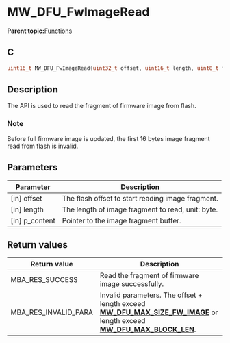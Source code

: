 # MW\_DFU\_FwImageRead

**Parent topic:**[Functions](GUID-B1BD071D-9DA2-4C1B-8D22-E7909F11135C.md)

## C

```c
uint16_t MW_DFU_FwImageRead(uint32_t offset, uint16_t length, uint8_t *p_content);
```

## Description

The API is used to read the fragment of firmware image from flash.

### Note

Before full firmware image is updated, the first 16 bytes image fragment read from flash is invalid.

## Parameters

|Parameter|Description|
|---------|-----------|
|\[in\] offset|The flash offset to start reading image fragment.|
|\[in\] length|The length of image fragment to read, unit: byte.|
|\[in\] p\_content|Pointer to the image fragment buffer.|

## Return values

|Return value|Description|
|------------|-----------|
|MBA\_RES\_SUCCESS|Read the fragment of firmware image successfully.|
|MBA\_RES\_INVALID\_PARA|Invalid parameters. The offset + length exceed **[MW\_DFU\_MAX\_SIZE\_FW\_IMAGE](GUID-7FC973F4-BA55-4004-99B9-01546388C1E5.md)** or length exceed **[MW\_DFU\_MAX\_BLOCK\_LEN](GUID-A97A3D7F-DBAD-42AA-8A4E-655862668781.md)**.|

